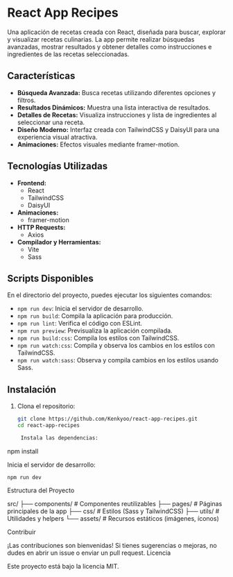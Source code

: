 # React App Recipes

Una aplicación de recetas creada con React, diseñada para buscar, explorar y visualizar recetas culinarias. La app permite realizar búsquedas avanzadas, mostrar resultados y obtener detalles como instrucciones e ingredientes de las recetas seleccionadas.

## Características

- **Búsqueda Avanzada:** Busca recetas utilizando diferentes opciones y filtros.
- **Resultados Dinámicos:** Muestra una lista interactiva de resultados.
- **Detalles de Recetas:** Visualiza instrucciones y lista de ingredientes al seleccionar una receta.
- **Diseño Moderno:** Interfaz creada con TailwindCSS y DaisyUI para una experiencia visual atractiva.
- **Animaciones:** Efectos visuales mediante framer-motion.

## Tecnologías Utilizadas

- **Frontend:**
  - React
  - TailwindCSS
  - DaisyUI
- **Animaciones:**
  - framer-motion
- **HTTP Requests:**
  - Axios
- **Compilador y Herramientas:**
  - Vite
  - Sass

## Scripts Disponibles

En el directorio del proyecto, puedes ejecutar los siguientes comandos:

- `npm run dev`: Inicia el servidor de desarrollo.
- `npm run build`: Compila la aplicación para producción.
- `npm run lint`: Verifica el código con ESLint.
- `npm run preview`: Previsualiza la aplicación compilada.
- `npm run build:css`: Compila los estilos con TailwindCSS.
- `npm run watch:css`: Compila y observa los cambios en los estilos con TailwindCSS.
- `npm run watch:sass`: Observa y compila cambios en los estilos usando Sass.

## Instalación

1. Clona el repositorio:

   ```bash
   git clone https://github.com/Kenkyoo/react-app-recipes.git
   cd react-app-recipes

    Instala las dependencias:

npm install

Inicia el servidor de desarrollo:

    npm run dev

Estructura del Proyecto

src/
├── components/    # Componentes reutilizables
├── pages/         # Páginas principales de la app
├── css/           # Estilos (Sass y TailwindCSS)
├── utils/         # Utilidades y helpers
└── assets/        # Recursos estáticos (imágenes, íconos)

Contribuir

¡Las contribuciones son bienvenidas! Si tienes sugerencias o mejoras, no dudes en abrir un issue o enviar un pull request.
Licencia

Este proyecto está bajo la licencia MIT.
